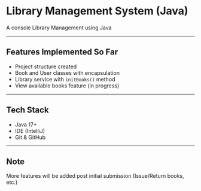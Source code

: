 # Library Management System (Java)
A console Library Management using Java

---

## Features Implemented So Far
- Project structure created
- Book and User classes with encapsulation
- Library service with `initBooks()` method
- View available books feature (in progress)

---

## Tech Stack
- Java 17+
- IDE (IntelliJ)
- Git & GitHub

---

## Note
More features will be added post initial submission (Issue/Return books, etc.)
